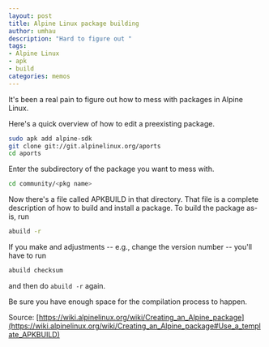 ```yaml
---
layout: post
title: Alpine Linux package building
author: umhau
description: "Hard to figure out "
tags: 
- Alpine Linux
- apk
- build
categories: memos
---
```


It's been a real pain to figure out how to mess with packages in Alpine Linux.

Here's a quick overview of how to edit a preexisting package. 

```bash
sudo apk add alpine-sdk
git clone git://git.alpinelinux.org/aports 
cd aports
```

Enter the subdirectory of the package you want to mess with.

```bash
cd community/<pkg name>
```

Now there's a file called APKBUILD in that directory. That file is a complete description of how to build and install a package.  To build the package as-is, run

```bash
abuild -r
```

If you make and adjustments -- e.g., change the version number -- you'll have to run

```bash
abuild checksum
```

and then do `abuild -r` again.

Be sure you have enough space for the compilation process to happen.

Source: [https://wiki.alpinelinux.org/wiki/Creating_an_Alpine_package](https://wiki.alpinelinux.org/wiki/Creating_an_Alpine_package#Use_a_template_APKBUILD)